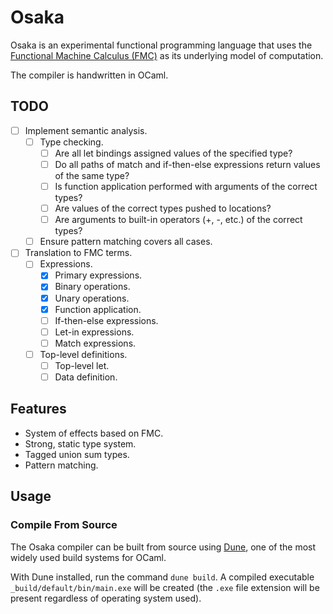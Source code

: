 # Osaka

Osaka is an experimental functional programming language that uses the
[Functional Machine Calculus (FMC)](https://arxiv.org/pdf/2212.08177.pdf) as
its underlying model of computation.

The compiler is handwritten in OCaml.

## TODO

* [ ] Implement semantic analysis.
  * [ ] Type checking.
    * [ ] Are all let bindings assigned values of the specified type?
    * [ ] Do all paths of match and if-then-else expressions return values of
      the same type?
    * [ ] Is function application performed with arguments of the correct
      types?
    * [ ] Are values of the correct types pushed to locations?
    * [ ] Are arguments to built-in operators (+, -, etc.) of the correct
      types?
  * [ ] Ensure pattern matching covers all cases.
* [ ] Translation to FMC terms.
  * [ ] Expressions.
    * [x] Primary expressions.
    * [x] Binary operations.
    * [x] Unary operations.
    * [x] Function application.
    * [ ] If-then-else expressions.
    * [ ] Let-in expressions.
    * [ ] Match expressions.
  * [ ] Top-level definitions.
    * [ ] Top-level let.
    * [ ] Data definition.

## Features

* System of effects based on FMC.
* Strong, static type system.
* Tagged union sum types.
* Pattern matching.

## Usage

### Compile From Source

The Osaka compiler can be built from source using [Dune](https://dune.build/),
one of the most widely used build systems for OCaml.

With Dune installed, run the command `dune build`. A compiled executable
`_build/default/bin/main.exe` will be created (the `.exe` file extension will
be present regardless of operating system used).

